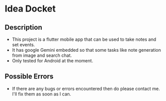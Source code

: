 # Idea Docket

## Description
- This project is a flutter mobile app that can be used to take notes and set events.
- It has google Gemini embedded so that some tasks like note generation from image and search chat.
- Only tested for Android at the moment.


## Possible Errors
- If there are any bugs or errors encountered then do please contact me. I'll fix them as soon as I can.
